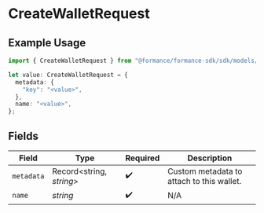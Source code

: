 # CreateWalletRequest

## Example Usage

```typescript
import { CreateWalletRequest } from "@formance/formance-sdk/sdk/models/shared";

let value: CreateWalletRequest = {
  metadata: {
    "key": "<value>",
  },
  name: "<value>",
};
```

## Fields

| Field                                     | Type                                      | Required                                  | Description                               |
| ----------------------------------------- | ----------------------------------------- | ----------------------------------------- | ----------------------------------------- |
| `metadata`                                | Record<string, *string*>                  | :heavy_check_mark:                        | Custom metadata to attach to this wallet. |
| `name`                                    | *string*                                  | :heavy_check_mark:                        | N/A                                       |